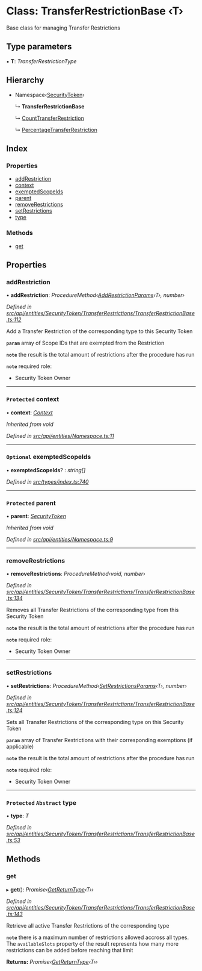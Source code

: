 # Class: TransferRestrictionBase ‹**T**›

Base class for managing Transfer Restrictions

## Type parameters

▪ **T**: *TransferRestrictionType*

## Hierarchy

* Namespace‹[SecurityToken](securitytoken.md)›

  ↳ **TransferRestrictionBase**

  ↳ [CountTransferRestriction](../interfaces/counttransferrestriction.md)

  ↳ [PercentageTransferRestriction](../interfaces/percentagetransferrestriction.md)

## Index

### Properties

* [addRestriction](transferrestrictionbase.md#addrestriction)
* [context](transferrestrictionbase.md#protected-context)
* [exemptedScopeIds](transferrestrictionbase.md#optional-exemptedscopeids)
* [parent](transferrestrictionbase.md#protected-parent)
* [removeRestrictions](transferrestrictionbase.md#removerestrictions)
* [setRestrictions](transferrestrictionbase.md#setrestrictions)
* [type](transferrestrictionbase.md#protected-abstract-type)

### Methods

* [get](transferrestrictionbase.md#get)

## Properties

###  addRestriction

• **addRestriction**: *ProcedureMethod‹[AddRestrictionParams](../globals.md#addrestrictionparams)‹T›, number›*

*Defined in [src/api/entities/SecurityToken/TransferRestrictions/TransferRestrictionBase.ts:112](https://github.com/PolymathNetwork/polymesh-sdk/blob/05b527a2/src/api/entities/SecurityToken/TransferRestrictions/TransferRestrictionBase.ts#L112)*

Add a Transfer Restriction of the corresponding type to this Security Token

**`param`** array of Scope IDs that are exempted from the Restriction

**`note`** the result is the total amount of restrictions after the procedure has run

**`note`** required role:
  - Security Token Owner

___

### `Protected` context

• **context**: *[Context](context.md)*

*Inherited from void*

*Defined in [src/api/entities/Namespace.ts:11](https://github.com/PolymathNetwork/polymesh-sdk/blob/05b527a2/src/api/entities/Namespace.ts#L11)*

___

### `Optional` exemptedScopeIds

• **exemptedScopeIds**? : *string[]*

*Defined in [src/types/index.ts:740](https://github.com/PolymathNetwork/polymesh-sdk/blob/05b527a2/src/types/index.ts#L740)*

___

### `Protected` parent

• **parent**: *[SecurityToken](securitytoken.md)*

*Inherited from void*

*Defined in [src/api/entities/Namespace.ts:9](https://github.com/PolymathNetwork/polymesh-sdk/blob/05b527a2/src/api/entities/Namespace.ts#L9)*

___

###  removeRestrictions

• **removeRestrictions**: *ProcedureMethod‹void, number›*

*Defined in [src/api/entities/SecurityToken/TransferRestrictions/TransferRestrictionBase.ts:134](https://github.com/PolymathNetwork/polymesh-sdk/blob/05b527a2/src/api/entities/SecurityToken/TransferRestrictions/TransferRestrictionBase.ts#L134)*

Removes all Transfer Restrictions of the corresponding type from this Security Token

**`note`** the result is the total amount of restrictions after the procedure has run

**`note`** required role:
  - Security Token Owner

___

###  setRestrictions

• **setRestrictions**: *ProcedureMethod‹[SetRestrictionsParams](../globals.md#setrestrictionsparams)‹T›, number›*

*Defined in [src/api/entities/SecurityToken/TransferRestrictions/TransferRestrictionBase.ts:124](https://github.com/PolymathNetwork/polymesh-sdk/blob/05b527a2/src/api/entities/SecurityToken/TransferRestrictions/TransferRestrictionBase.ts#L124)*

Sets all Transfer Restrictions of the corresponding type on this Security Token

**`param`** array of Transfer Restrictions with their corresponding exemptions (if applicable)

**`note`** the result is the total amount of restrictions after the procedure has run

**`note`** required role:
  - Security Token Owner

___

### `Protected` `Abstract` type

• **type**: *T*

*Defined in [src/api/entities/SecurityToken/TransferRestrictions/TransferRestrictionBase.ts:53](https://github.com/PolymathNetwork/polymesh-sdk/blob/05b527a2/src/api/entities/SecurityToken/TransferRestrictions/TransferRestrictionBase.ts#L53)*

## Methods

###  get

▸ **get**(): *Promise‹[GetReturnType](../globals.md#getreturntype)‹T››*

*Defined in [src/api/entities/SecurityToken/TransferRestrictions/TransferRestrictionBase.ts:143](https://github.com/PolymathNetwork/polymesh-sdk/blob/05b527a2/src/api/entities/SecurityToken/TransferRestrictions/TransferRestrictionBase.ts#L143)*

Retrieve all active Transfer Restrictions of the corresponding type

**`note`** there is a maximum number of restrictions allowed accross all types.
  The `availableSlots` property of the result represents how many more restrictions can be added
  before reaching that limit

**Returns:** *Promise‹[GetReturnType](../globals.md#getreturntype)‹T››*
